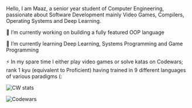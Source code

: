 <!--
**MaazSaeed/MaazSaeed** is a ✨ _special_ ✨ repository because its `README.md` (this file) appears on your GitHub profile.


Here are some ideas to get you started:
-->

Hello, I am Maaz, a senior year student of Computer Engineering, passionate about Software Development mainly Video Games, Compilers, Operating Systems and Deep Learning.

🔭 I’m currently working on building a fully featured OOP language

🌱 I’m currently learning Deep Learning, Systems Programming and Game Programming

⚡ In my spare time I either play video games or solve katas on Codewars; rank 1 kyu (equivalent to Proficient) having trained in 9 different languages of various paradigms (:

<!--
-  👯 I’m looking to collaborate on 
- 🤔 I’m looking for help with ...
- 💬 Ask me about ...
- 📫 How to reach me: ...
- 
-->
![CW stats](https://www.codewars.com/users/maaze_e/badges/large)

![Codewars](https://github.r2v.ch/codewars?user=maaze_e&name=true&top_languages=true&hide_clan=true&stroke=%23b362ff&theme=gradient)
